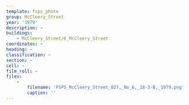 ```yaml
---
template: fsps_photo
group: McCleery_Street
year: '1979'
description: ~
buildings:
    - McCleery_Street/6_McCleery_Street
coordinates: ~
heading: ~
classification: ~
section: ~
cell: ~
film_roll: ~
files:
    -
        filename: 'FSPS_McCleery_Street_027,_No_6,_18-3-B,_1979.png'
        caption: ''
---
```

